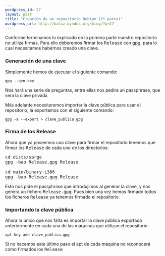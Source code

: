 ```yaml
--- 
wordpress_id: 27
layout: post
title: "Creación de un repositorio Debian (2ª parte)"
wordpress_url: http://batuz.dyndns.org/blog/?p=27
---
```

Conforme terminamos lo explicado en la primera parte nuestro repositorio no utiliza firmas. Para ello deberemos firmar los <tt>Release</tt> con gpg, para lo cual necesitamos habernos creado una clave.

<h3>Generación de una clave</h3>

Simplemente hemos de ejecutar el siguiente comando:

<code>gpg --gen-key</code>

Nos hará una serie de preguntas, entre ellas nos pedira un passphrase, que sera la clave privada.

Más adelante necesitaremos importar la clave pública para usar el repositorio, la exportamos con el siguiente comando:

<code>gpg -a --export &gt; clave_publica.gpg</code>

<h3>Firma de los Release</h3>

Ahora que ya poseemos una clave para firmar el repositorio tenemos que firmar los <tt>Release</tt> de cada uno de los directorios:

<pre name="code" class="bash">
cd dists/sarge
gpg -bao Release.gpg Release

cd main/binary-i386
gpg -bao Release.gpg Release
</pre>

Esto nos pide el passphrase que introdujimos al generar la clave, y nos genera un fichero <tt>Release.gpg</tt>. Pues bien una vez hemos firmado todos los ficheros <tt>Release</tt> ya tenemos firmado el repositorio.

<h3>Importando la clave pública</h3>

Ahora lo único que nos falta es importar la clave pública exportada anteriormente en cada una de las máquinas que utilizan el repositorio:

<code>apt-key add clave_publica.gpg</code>

Si no hacemos este último paso el apt de cada máquina no reconocerá como firmados los <tt>Release</tt>
